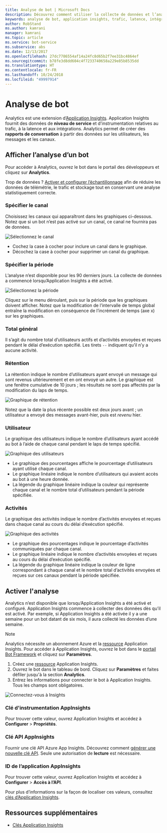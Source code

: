 ```yaml
---
title: Analyse de bot | Microsoft Docs
description: Découvrez comment utiliser la collecte de données et l’analyse pour améliorer votre bot grâce à des analyses dans Bot Framework.
keywords: analyse de bot, application insights, trafic, latence, intégrations, AppInsights
author: RobStand
ms.author: kamrani
manager: kamrani
ms.topic: article
ms.service: bot-service
ms.subservice: abs
ms.date: 12/13/2017
ms.openlocfilehash: 27dc7786554af14a24fc8d65b2f7ee31bc4864ef
ms.sourcegitcommit: b78fe3d8dd604c4f7233740658a229e85b8535dd
ms.translationtype: HT
ms.contentlocale: fr-FR
ms.lasthandoff: 10/24/2018
ms.locfileid: "49997914"
---
```

# <a name="bot-analytics"></a>Analyse de bot
Analytics est une extension d’[Application Insights](/azure/application-insights/app-insights-analytics). Application Insights fournit des données de **niveau de service** et d’instrumentation relatives au trafic, à la latence et aux intégrations. Analytics permet de créer des **rapports de conversation** à partir des données sur les utilisateurs, les messages et les canaux.

## <a name="view-analytics-for-a-bot"></a>Afficher l’analyse d’un bot
Pour accéder à Analytics, ouvrez le bot dans le portail des développeurs et cliquez sur **Analytics**.

Trop de données ? [Activer et configurer l’échantillonnage](/azure/application-insights/app-insights-sampling) afin de réduire les données de télémétrie, le trafic et stockage tout en conservant une analyse statistiquement correcte. 

### <a name="specify-channel"></a>Spécifier le canal
Choisissez les canaux qui apparaîtront dans les graphiques ci-dessous. Notez que si un bot n’est pas activé sur un canal, ce canal ne fournira pas de données.

![Sélectionnez le canal](~/media/analytics-channels.png)

* Cochez la case à cocher pour inclure un canal dans le graphique.
* Décochez la case à cocher pour supprimer un canal du graphique.

### <a name="specify-time-period"></a>Spécifier la période
L’analyse n’est disponible pour les 90 derniers jours. La collecte de données a commencé lorsqu’Application Insights a été activé.

![Sélectionnez la période](~/media/analytics-timepick.png)

Cliquez sur le menu déroulant, puis sur la période que les graphiques doivent afficher.
Notez que la modification de l’intervalle de temps global entraîne la modification en conséquence de l’incrément de temps (axe x) sur les graphiques.

### <a name="grand-totals"></a>Total général
Il s’agit du nombre total d’utilisateurs actifs et d’activités envoyées et reçues pendant le délai d’exécution spécifié.
Les tirets `--` indiquent qu’il n’y a aucune activité.

### <a name="retention"></a>Rétention
La rétention indique le nombre d’utilisateurs ayant envoyé un message qui sont revenus ultérieurement et en ont envoyé un autre.
Le graphique est une fenêtre cumulative de 10 jours ; les résultats ne sont pas affectés par la modification du laps de temps.

![Graphique de rétention](~/media/analytics-retention.png)

Notez que la date la plus récente possible est deux jours avant ; un utilisateur a envoyé des messages avant-hier, puis est *revenu* hier.

### <a name="user"></a>Utilisateur
Le graphique des utilisateurs indique le nombre d’utilisateurs ayant accédé au bot à l’aide de chaque canal pendant le laps de temps spécifié.

![Graphique des utilisateurs](~/media/analytics-users.png)

* Le graphique des pourcentages affiche le pourcentage d’utilisateurs ayant utilisé chaque canal.
* Le graphique linéaire indique le nombre d’utilisateurs qui avaient accès au bot à une heure donnée.
* La légende du graphique linéaire indique la couleur qui représente chaque canal et le nombre total d’utilisateurs pendant la période spécifiée.

### <a name="activities"></a>Activités
Le graphique des activités indique le nombre d’activités envoyées et reçues dans chaque canal au cours du délai d’exécution spécifié.

![Graphique des activités](~/media/analytics-activities.png)

* Le graphique des pourcentages indique le pourcentage d’activités communiquées par chaque canal.
* Le graphique linéaire indique le nombre d’activités envoyées et reçues au cours du délai d’exécution spécifié.
* La légende du graphique linéaire indique la couleur de ligne correspondant à chaque canal et le nombre total d’activités envoyées et reçues sur ces canaux pendant la période spécifiée. 

## <a name="enable-analytics"></a>Activer l'analyse
Analytics n’est disponible que lorsqu’Application Insights a été activé et configuré. Application Insights commence à collecter des données dès qu’il est activé. Par exemple, si Application Insights a été activée il y a une semaine pour un bot datant de six mois, il aura collecté les données d’une semaine.
> [!NOTE]
> Analytics nécessite un abonnement Azure et la [ressource](/azure/application-insights/app-insights-create-new-resource) Application Insights.
Pour accéder à Application Insights, ouvrez le bot dans le [portail Bot Framework](https://dev.botframework.com/) et cliquez sur **Paramètres**.

1. Créez une [ressource](/azure/application-insights/app-insights-create-new-resource) Application Insights.
2. Ouvrez le bot dans le tableau de bord. Cliquez sur **Paramètres** et faites défiler jusqu'à la section **Analytics**.
3. Entrez les informations pour connecter le bot à Application Insights. Tous les champs sont obligatoires.

![Connectez-vous à Insights](~/media/analytics-enable.png)

### <a name="appinsights-instrumentation-key"></a>Clé d'instrumentation AppInsights
Pour trouver cette valeur, ouvrez Application Insights et accédez à **Configurer** > **Propriétés**.

### <a name="appinsights-api-key"></a>Clé API AppInsights
Fournir une clé API Azure App Insights. Découvrez comment [générer une nouvelle clé API](https://dev.applicationinsights.io/documentation/Authorization/API-key-and-App-ID). Seule une autorisation de **lecture** est nécessaire.

### <a name="appinsights-application-id"></a>ID de l’application AppInsights
Pour trouver cette valeur, ouvrez Application Insights et accédez à **Configurer** > **Accès à l’API**.

Pour plus d’informations sur la façon de localiser ces valeurs, consultez [clés d’Application Insights](~/bot-service-resources-app-insights-keys.md).

## <a name="additional-resources"></a>Ressources supplémentaires
* [Clés Application Insights](~/bot-service-resources-app-insights-keys.md)